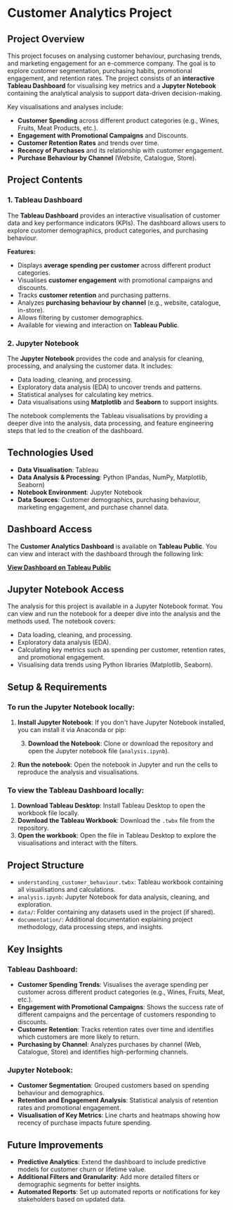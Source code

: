 # Customer Analytics Project

## Project Overview

This project focuses on analysing customer behaviour, purchasing trends, and marketing engagement for an e-commerce company. The goal is to explore customer segmentation, purchasing habits, promotional engagement, and retention rates. The project consists of an **interactive Tableau Dashboard** for visualising key metrics and a **Jupyter Notebook** containing the analytical analysis to support data-driven decision-making.

Key visualisations and analyses include:

- **Customer Spending** across different product categories (e.g., Wines, Fruits, Meat Products, etc.).
- **Engagement with Promotional Campaigns** and Discounts.
- **Customer Retention Rates** and trends over time.
- **Recency of Purchases** and its relationship with customer engagement.
- **Purchase Behaviour by Channel** (Website, Catalogue, Store).

## Project Contents

### 1. Tableau Dashboard

The **Tableau Dashboard** provides an interactive visualisation of customer data and key performance indicators (KPIs). The dashboard allows users to explore customer demographics, product categories, and purchasing behaviour.

**Features:**
- Displays **average spending per customer** across different product categories.
- Visualises **customer engagement** with promotional campaigns and discounts.
- Tracks **customer retention** and purchasing patterns.
- Analyzes **purchasing behaviour by channel** (e.g., website, catalogue, in-store).
- Allows filtering by customer demographics.
- Available for viewing and interaction on **Tableau Public**.

### 2. Jupyter Notebook

The **Jupyter Notebook** provides the code and analysis for cleaning, processing, and analysing the customer data. It includes:

- Data loading, cleaning, and processing.
- Exploratory data analysis (EDA) to uncover trends and patterns.
- Statistical analyses for calculating key metrics.
- Data visualisations using **Matplotlib** and **Seaborn** to support insights.

The notebook complements the Tableau visualisations by providing a deeper dive into the analysis, data processing, and feature engineering steps that led to the creation of the dashboard.

## Technologies Used

- **Data Visualisation**: Tableau
- **Data Analysis & Processing**: Python (Pandas, NumPy, Matplotlib, Seaborn)
- **Notebook Environment**: Jupyter Notebook
- **Data Sources**: Customer demographics, purchasing behaviour, marketing engagement, and purchase channel data.

## Dashboard Access

The **Customer Analytics Dashboard** is available on **Tableau Public**. You can view and interact with the dashboard through the following link:

[**View Dashboard on Tableau Public**](https://public.tableau.com/views/understanding_customer_behavior/Dashboard1?:language=en-GB&:sid=&:redirect=auth&:display_count=n&:origin=viz_share_link)

## Jupyter Notebook Access

The analysis for this project is available in a Jupyter Notebook format. You can view and run the notebook for a deeper dive into the analysis and the methods used. The notebook covers:

- Data loading, cleaning, and processing.
- Exploratory data analysis (EDA).
- Calculating key metrics such as spending per customer, retention rates, and promotional engagement.
- Visualising data trends using Python libraries (Matplotlib, Seaborn).

## Setup & Requirements

### To run the Jupyter Notebook locally:

1. **Install Jupyter Notebook**: If you don't have Jupyter Notebook installed, you can install it via Anaconda or pip:

   3. **Download the Notebook**: Clone or download the repository and open the Jupyter notebook file (`analysis.ipynb`).
4. **Run the notebook**: Open the notebook in Jupyter and run the cells to reproduce the analysis and visualisations.

### To view the Tableau Dashboard locally:

1. **Download Tableau Desktop**: Install Tableau Desktop to open the workbook file locally.
2. **Download the Tableau Workbook**: Download the `.twbx` file from the repository.
3. **Open the workbook**: Open the file in Tableau Desktop to explore the visualisations and interact with the filters.

## Project Structure

- `understanding_customer_behaviour.twbx`: Tableau workbook containing all visualisations and calculations.
- `analysis.ipynb`: Jupyter Notebook for data analysis, cleaning, and exploration.
- `data/`: Folder containing any datasets used in the project (if shared).
- `documentation/`: Additional documentation explaining project methodology, data processing steps, and insights.

## Key Insights

### Tableau Dashboard:

- **Customer Spending Trends**: Visualises the average spending per customer across different product categories (e.g., Wines, Fruits, Meat, etc.).
- **Engagement with Promotional Campaigns**: Shows the success rate of different campaigns and the percentage of customers responding to discounts.
- **Customer Retention**: Tracks retention rates over time and identifies which customers are more likely to return.
- **Purchasing by Channel**: Analyzes purchases by channel (Web, Catalogue, Store) and identifies high-performing channels.

### Jupyter Notebook:

- **Customer Segmentation**: Grouped customers based on spending behaviour and demographics.
- **Retention and Engagement Analysis**: Statistical analysis of retention rates and promotional engagement.
- **Visualisation of Key Metrics**: Line charts and heatmaps showing how recency of purchase impacts future spending.

## Future Improvements

- **Predictive Analytics**: Extend the dashboard to include predictive models for customer churn or lifetime value.
- **Additional Filters and Granularity**: Add more detailed filters or demographic segments for better insights.
- **Automated Reports**: Set up automated reports or notifications for key stakeholders based on updated data.

